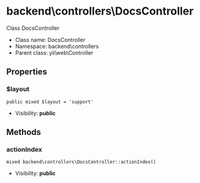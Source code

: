 backend\controllers\DocsController
===============

Class DocsController




* Class name: DocsController
* Namespace: backend\controllers
* Parent class: yii\web\Controller





Properties
----------


### $layout

    public mixed $layout = 'support'





* Visibility: **public**


Methods
-------


### actionIndex

    mixed backend\controllers\DocsController::actionIndex()





* Visibility: **public**



